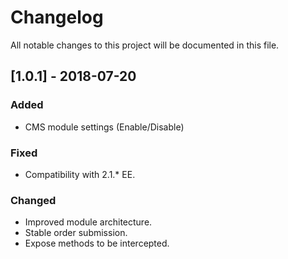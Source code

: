 # Changelog
All notable changes to this project will be documented in this file.

## [1.0.1] - 2018-07-20
### Added
- CMS module settings (Enable/Disable)

### Fixed
- Compatibility with 2.1.* EE.

### Changed
- Improved module architecture.
- Stable order submission.
- Expose methods to be intercepted.
